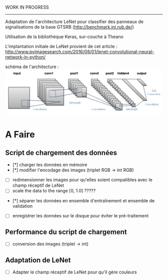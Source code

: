 WORK IN PROGRESS

---------------------------------------------

Adaptation de l'architecture LeNet pour classifier des panneaux de signalisations de la base GTSRB (http://benchmark.ini.rub.de/)

Utilisation de la bibliothèque Keras, sur-couche à Theano

L'implantation initiale de LeNet provient de cet article : http://www.pyimagesearch.com/2016/08/01/lenet-convolutional-neural-network-in-python/

schéma de l'architecture : ![architecture](./arch.png)

# A Faire

## Script de chargement des données
- [*] charger les données en mémoire
- [*] modifier l'encodage des images (triplet RGB -> int RGB)
- [ ] redimensionner les images pour qu'elles soient compatibles avec le champ réceptif de LeNet
- [ ] scale the data to the range [0, 1.0] ?????
- [*] séparer les données en ensemble d'entraînement et ensemble de validation
- [ ] enregistrer les données sur le disque pour éviter le pré-traitement

## Performance du script de chargement
- [ ] conversion des images (triplet -> int) 

## Adaptation de LeNet
- [ ] Adapter le champ réceptif de LeNet pour qu'il gère couleurs


